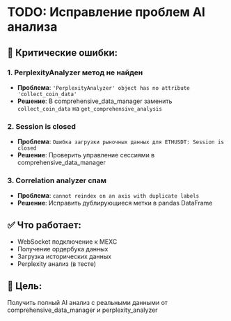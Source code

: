 # TODO: Исправление проблем AI анализа

## 🚨 Критические ошибки:

### 1. **PerplexityAnalyzer метод не найден**
- **Проблема**: `'PerplexityAnalyzer' object has no attribute 'collect_coin_data'`
- **Решение**: В comprehensive_data_manager заменить `collect_coin_data` на `get_comprehensive_analysis`

### 2. **Session is closed**
- **Проблема**: `Ошибка загрузки рыночных данных для ETHUSDT: Session is closed`
- **Решение**: Проверить управление сессиями в comprehensive_data_manager

### 3. **Correlation analyzer спам**
- **Проблема**: `cannot reindex on an axis with duplicate labels`
- **Решение**: Исправить дублирующиеся метки в pandas DataFrame

## ✅ Что работает:
- WebSocket подключение к MEXC
- Получение ордербука данных
- Загрузка исторических данных
- Perplexity анализ (в тесте)

## 🎯 Цель:
Получить полный AI анализ с реальными данными от comprehensive_data_manager и perplexity_analyzer
